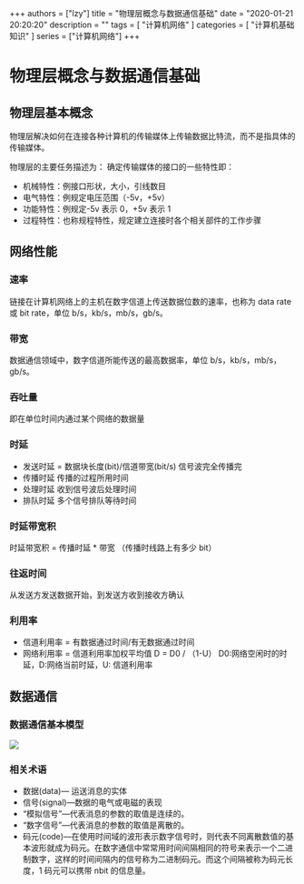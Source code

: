 +++
authors = ["lzy"]
title = "物理层概念与数据通信基础"
date = "2020-01-21 20:20:20"
description = ""
tags = [
    "计算机网络"
]
categories = [
    "计算机基础知识"
]
series = ["计算机网络"]
+++

# 物理层概念与数据通信基础

## 物理层基本概念

物理层解决如何在连接各种计算机的传输媒体上传输数据比特流，而不是指具体的传输媒体。

物理层的主要任务描述为： 确定传输媒体的接口的一些特性即：

- 机械特性：例接口形状，大小，引线数目
- 电气特性：例规定电压范围（-5v，+5v）
- 功能特性：例规定-5v 表示 0，+5v 表示 1
- 过程特性：也称规程特性，规定建立连接时各个相关部件的工作步骤

## 网络性能

### 速率

链接在计算机网络上的主机在数字信道上传送数据位数的速率，也称为 data rate 或 bit rate，单位 b/s，kb/s，mb/s，gb/s。

### 带宽

数据通信领域中，数字信道所能传送的最高数据率，单位 b/s，kb/s，mb/s，gb/s。

### 吞吐量

即在单位时间内通过某个网络的数据量

### 时延

- 发送时延 = 数据块长度(bit)/信道带宽(bit/s) 信号波完全传播完
- 传播时延 传播的过程所用时间
- 处理时延 收到信号波后处理时间
- 排队时延 多个信号排队等待时间

### 时延带宽积

时延带宽积 = 传播时延 * 带宽 （传播时线路上有多少 bit）

### 往返时间

从发送方发送数据开始，到发送方收到接收方确认

### 利用率

- 信道利用率 = 有数据通过时间/有无数据通过时间
- 网络利用率 = 信道利用率加权平均值
  D = D0 / （1-U） D0:网络空闲时的时延，D:网络当前时延，U: 信道利用率

## 数据通信

### 数据通信基本模型

![](../static/A9q7bdmOyor5T3x7Vp4cNHjonFb.png)

### 相关术语

- 数据(data)— 运送消息的实体
- 信号(signal)—数据的电气或电磁的表现
- “模拟信号”—代表消息的参数的取值是连续的。
- “数字信号”—代表消息的参数的取值是离散的。
- 码元(code)—在使用时间域的波形表示数字信号时，则代表不同离散数值的基本波形就成为码元。在数字通信中常常用时间间隔相同的符号来表示一个二进制数字，这样的时间间隔内的信号称为二进制码元。而这个间隔被称为码元长度，1 码元可以携带 nbit 的信息量。
